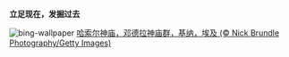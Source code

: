 
**立足现在，发掘过去**

![bing-wallpaper](https://www.bing.com/th?id=OHR.DenderaTemple_ZH-CN3097745887_1920x1080.jpg)
[哈索尔神庙，邓德拉神庙群，基纳，埃及 (© Nick Brundle Photography/Getty Images)](https://www.bing.com/search?q=%E5%9B%BD%E9%99%85%E8%80%83%E5%8F%A4%E6%97%A5&amp;form=hpcapt&amp;mkt=zh-cn)
  